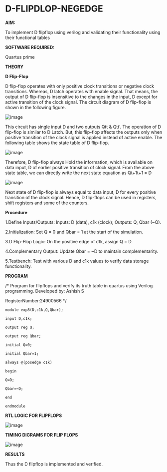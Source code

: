 # D-FLIPDLOP-NEGEDGE

**AIM:**

To implement  D flipflop using verilog and validating their functionality using their functional tables

**SOFTWARE REQUIRED:**

Quartus prime

**THEORY**

**D Flip-Flop**

D flip-flop operates with only positive clock transitions or negative clock transitions. Whereas, D latch operates with enable signal. That means, the output of D flip-flop is insensitive to the changes in the input, D except for active transition of the clock signal. The circuit diagram of D flip-flop is shown in the following figure.

![image](https://github.com/naavaneetha/D-FLIPDLOP-NEGEDGE/assets/154305477/48c81fe8-bc3f-40e7-95e2-519fc155ad51)

This circuit has single input D and two outputs Qtt & Qtt’. The operation of D flip-flop is similar to D Latch. But, this flip-flop affects the outputs only when positive transition of the clock signal is applied instead of active enable. The following table shows the state table of D flip-flop.

![image](https://github.com/naavaneetha/D-FLIPDLOP-NEGEDGE/assets/154305477/e5f3fda7-68ec-4a3a-a0a4-cf6f9cc4ab55)

Therefore, D flip-flop always Hold the information, which is available on data input, D of earlier positive transition of clock signal. From the above state table, we can directly write the next state equation as Qt+1t+1 = D

![image](https://github.com/naavaneetha/D-FLIPDLOP-NEGEDGE/assets/154305477/8592c0d8-2917-4142-91b9-d6c30dd891d2)

Next state of D flip-flop is always equal to data input, D for every positive transition of the clock signal. Hence, D flip-flops can be used in registers, shift registers and some of the counters.

**Procedure**

1.Define Inputs/Outputs: Inputs: D (data), c1k (clock); Outputs: Q, Qbar (~Q).

2.Initialization: Set Q = 0 and Qbar = 1 at the start of the simulation.

3.D Flip-Flop Logic: On the positive edge of c1k, assign Q = D.

4.Complementary Output: Update Qbar = ~D to maintain complementarity.

5.Testbench: Test with various D and c1k values to verify data storage functionality.


**PROGRAM**

/* Program for flipflops and verify its truth table in quartus using Verilog programming. Developed by: Ashish S

RegisterNumber:24900566
*/
```
module exp8(D,c1k,Q,Qbar);

input D,c1k;

output reg Q;

output reg Qbar;

initial Q=0;

initial Qbar=1;

always @(posedge c1k)

begin

Q=D;

Qbar=~D;

end

endmodule
```

**RTL LOGIC FOR FLIPFLOPS**

![image](https://github.com/user-attachments/assets/9a61718d-ab75-4554-8ec1-014ff9f729ab)


**TIMING DIGRAMS FOR FLIP FLOPS**

![image](https://github.com/user-attachments/assets/75ffb062-9f97-4744-9d47-e65edf3f3da6)



**RESULTS**

Thus the D flipflop is implemented and verified.
